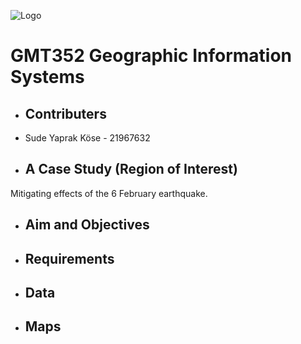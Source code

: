 ![Logo](https://user-images.githubusercontent.com/119863892/229920345-cc147a06-afdf-432f-9d8f-290a2c3543b9.jpg)

# GMT352 Geographic Information Systems

- ## Contributers
- Sude Yaprak Köse - 21967632

- ## A Case Study (Region of Interest)
Mitigating effects of the 6 February earthquake.

- ## Aim and Objectives

- ## Requirements

- ## Data

- ## Maps
